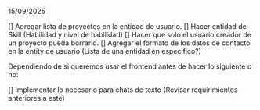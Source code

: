 15/09/2025

[] Agregar lista de proyectos en la entidad de usuario.
[] Hacer entidad de Skill (Habilidad y nivel de habilidad)
[] Hacer que solo el usuario creador de un proyecto pueda borrarlo.
[] Agregar el formato de los datos de contacto en la entity de usuario (Lista de una entidad en especifico?)

Dependiendo de si queremos usar el frontend antes de hacer lo siguiente o no:

[] Implementar lo necesario para chats de texto (Revisar requirimientos anteriores a este)